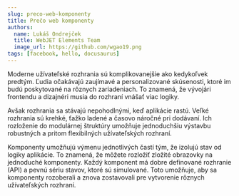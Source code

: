 ```yaml
---
slug: preco-web-komponenty
title: Prečo web komponenty
authors:
  name: Lukáš Ondrejček
  title: WebJET Elements Team
  image_url: https://github.com/wgao19.png
tags: [facebook, hello, docusaurus]
---
```

Moderne užívateľské rozhrania sú komplikovanejšie ako kedykoľvek predtým. Ľudia očakávajú zaujímavé a personalizované skúsenosti, ktoré im budú poskytované na rôznych zariadeniach. To znamená, že vývojári frontendu a dizajnéri musia do rozhraní vnášať viac logiky.

Avšak rozhrania sa stávajú nepohodlnými, keď aplikácie rastú. Veľké rozhrania sú krehké, ťažko ladené a časovo náročné pri dodávaní. Ich rozloženie do modulárnej štruktúry umožňuje jednoduchšiu výstavbu robustných a pritom flexibilných užívateľských rozhraní.

Komponenty umožňujú výmenu jednotlivých častí tým, že izolujú stav od logiky aplikácie. To znamená, že môžete rozložiť zložité obrazovky na jednoduché komponenty. Každý komponent má dobre definované rozhranie (API) a pevnú sériu stavov, ktoré sú simulované. Toto umožňuje, aby sa komponenty rozoberali a znova zostavovali pre vytvorenie rôznych užívateľských rozhraní.